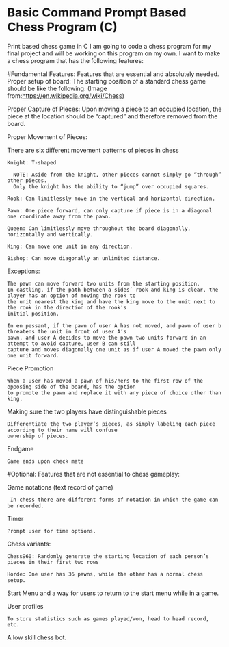 # Basic Command Prompt Based Chess Program (C)
Print based chess game in C
I am going to code a chess program for my final project and will be working on this program on my own.
I want to make a chess program that has the following features:

#Fundamental Features: Features that are essential and absolutely needed.
  Proper setup of board:
  The starting position of a standard chess game should be like the following: (Image from:https://en.wikipedia.org/wiki/Chess)


  Proper Capture of Pieces: 
  Upon moving a piece to an occupied location, the piece at the location should be “captured” and therefore removed from the board.
  
  Proper Movement of Pieces:
  
  There are six different movement patterns of pieces in chess
  
    Knight: T-shaped 
    
      NOTE: Aside from the knight, other pieces cannot simply go “through” other pieces. 
      Only the knight has the ability to “jump” over occupied squares.
    
    Rook: Can limitlessly move in the vertical and horizontal direction.
    
    Pawn: One piece forward, can only capture if piece is in a diagonal one coordinate away from the pawn.
    
    Queen: Can limitlessly move throughout the board diagonally, horizontally and vertically.
    
    King: Can move one unit in any direction.
    
    Bishop: Can move diagonally an unlimited distance.
    
  Exceptions:
    
    The pawn can move forward two units from the starting position.
    In castling, if the path between a sides’ rook and king is clear, the player has an option of moving the rook to 
    the unit nearest the king and have the king move to the unit next to the rook in the direction of the rook's
    initial position.
    
    In en pessant, if the pawn of user A has not moved, and pawn of user b threatens the unit in front of user A’s
    pawn, and user A decides to move the pawn two units forward in an attempt to avoid capture, user B can still 
    capture and moves diagonally one unit as if user A moved the pawn only one unit forward.
    
  Piece Promotion
  
    When a user has moved a pawn of his/hers to the first row of the opposing side of the board, has the option 
    to promote the pawn and replace it with any piece of choice other than king.
    
  Making sure the two players have distinguishable pieces
  
    Differentiate the two player’s pieces, as simply labeling each piece according to their name will confuse 
    ownership of pieces.
    
    
  Endgame
  
    Game ends upon check mate
    
#Optional: Features that are not essential to chess gameplay:


   Game notations (text record of game)
   
     In chess there are different forms of notation in which the game can be recorded.
     
  Timer
  
    Prompt user for time options.
    
  Chess variants:
  
    Chess960: Randomly generate the starting location of each person’s pieces in their first two rows
    
    Horde: One user has 36 pawns, while the other has a normal chess setup.
    
 Start Menu and a way for users to return to the start menu while in a game.
 
  User profiles
  
    To store statistics such as games played/won, head to head record, etc.
    
  A low skill chess bot.
